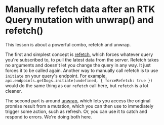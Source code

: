 # Manually refetch data after an RTK Query mutation with unwrap() and refetch()

This lesson is about a powerful combo, refetch and unwrap.

The first and simplest concept is [refetch](https://redux-toolkit.js.org/rtk-query/usage/queries#frequently-used-query-hook-return-values), which forces whatever query you're subscribed to, to pull the latest data from the server. Refetch takes no arguments and doesn't let you change the query in any way. It just forces it to be called again. Another way to manually call refetch is to use `initiate` on your query's endpoint. For example, `api.endpoints.getDogs.initiate(undefined, { forceRefetch: true })` would do the same thing as our `refetch` call here, but `refetch` is a lot cleaner.

The second part is around [unwrap](https://redux-toolkit.js.org/api/createAsyncThunk#unwrapping-result-actions), which lets you access the original promise result from a mutation, which you can then use to immediately trigger some action, such as refresh. Or, you can use it to catch and respond to errors. We're doing both here.
